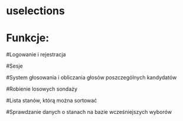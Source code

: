 # uselections
# Funkcje:
#Logowanie i rejestracja


#Sesje

#System głosowania i obliczania głosów poszczególnych kandydatów

#Robienie losowych sondaży 

#Lista stanów, którą można sortować

#Sprawdzanie danych o stanach na bazie wcześniejszych wyborów





